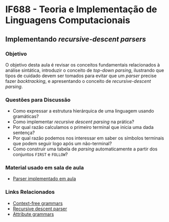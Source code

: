# IF688 - Teoria e Implementação de Linguagens Computacionais

## Implementando *recursive-descent parsers*

### Objetivo

O objetivo desta aula é revisar os conceitos fundamentais relacionados à análise sintática, introduzir o conceito de *top-down parsing*, ilustrando que tipos de cuidado devem ser tomados para evitar que um _parser_ precise fazer _backtracking_, e apresentando o conceito de _recursive-descent parsing_.

### Questões para Discussão

- Como expressar a estrutura hierárquica de uma linguagem usando gramáticas? 
- Como implementar _recursive descent parsing_ na prática?
- Por qual razão calculamos o primeiro terminal que inicia uma dada sentença? 
- Por qual razão podemos nos interessar em saber os símbolos terminais que podem seguir logo após um não-terminal?
- Como construir uma tabela de _parsing_ automaticamente a partir dos conjuntos `FIRST` e `FOLLOW`?

### Material usado em sala de aula

- [Parser implementado em aula](https://github.com/if688/if688.github.io/tree/master/2021-10-04/parser)

### Links Relacionados

- [Context-free grammars](https://en.wikipedia.org/wiki/Context-free_grammar)
- [Recursive descent parser](https://en.wikipedia.org/wiki/Recursive_descent_parser)
- [Attribute grammars](https://en.wikipedia.org/wiki/Attribute_grammar)